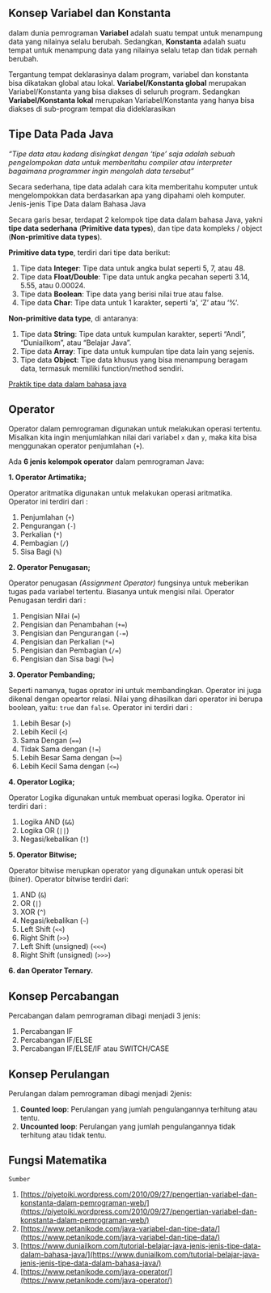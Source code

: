 ## Konsep Variabel dan Konstanta
dalam dunia pemrograman **Variabel** adalah suatu tempat untuk menampung data yang nilainya selalu berubah. Sedangkan, **Konstanta** adalah suatu tempat untuk menampung data yang nilainya selalu tetap dan tidak pernah berubah.

Tergantung tempat deklarasinya dalam program, variabel dan konstanta bisa dikatakan global atau lokal. **Variabel/Konstanta global** merupakan Variabel/Konstanta yang bisa diakses di seluruh program. Sedangkan **Variabel/Konstanta lokal** merupakan Variabel/Konstanta yang hanya bisa diakses di sub-program tempat dia dideklarasikan

## Tipe Data Pada Java
_“Tipe data atau kadang disingkat dengan ‘tipe’ saja adalah sebuah pengelompokan data untuk memberitahu compiler atau interpreter bagaimana programmer ingin mengolah data tersebut”_

Secara sederhana, tipe data adalah cara kita memberitahu komputer untuk mengelompokkan data berdasarkan apa yang dipahami oleh komputer.
Jenis-jenis Tipe Data dalam Bahasa Java

Secara garis besar, terdapat 2 kelompok tipe data dalam bahasa Java, yakni  **tipe data sederhana**  (**Primitive data types**), dan tipe data kompleks / object (**Non-primitive data types**).

**Primitive data type**, terdiri dari tipe data berikut:

1.  Tipe data  **Integer**: Tipe data untuk angka bulat seperti 5, 7, atau 48.
2.  Tipe data  **Float/Double**: Tipe data untuk angka pecahan seperti 3.14, 5.55, atau 0.00024.
3.  Tipe data  **Boolean**: Tipe data yang berisi nilai true atau false.
4.  Tipe data  **Char**: Tipe data untuk 1 karakter, seperti ‘a’, ‘Z’ atau ‘%’.

**Non-primitive data type**, di antaranya:

1.  Tipe data  **String**: Tipe data untuk kumpulan karakter, seperti “Andi”, “Duniailkom”, atau “Belajar Java”.
2.  Tipe data  **Array**: Tipe data untuk kumpulan tipe data lain yang sejenis.
3.  Tipe data  **Object**: Tipe data khusus yang bisa menampung beragam data, termasuk memiliki function/method sendiri.

[Praktik tipe data dalam bahasa java](https://github.com/mhaniffatur/praxis-academy/tree/master/enterprise-full-stack/novice/01-01/latihan)

## Operator
Operator dalam pemrograman digunakan untuk melakukan operasi tertentu. Misalkan kita ingin menjumlahkan nilai dari variabel  `x`  dan  `y`, maka kita bisa menggunakan operator penjumlahan (`+`).

Ada **6 jenis kelompok operator** dalam pemrograman Java:

**1.  Operator Artimatika;**

Operator aritmatika digunakan untuk melakukan operasi aritmatika. Operator ini terdiri dari :
 1. Penjumlahan (`+`) 
2. Pengurangan (`-`)
3. Perkalian 		(`*`)
4. Pembagian		(`/`)
5. Sisa Bagi 		(`%`)

**2.  Operator Penugasan;**

Operator penugasan  _(Assignment Operator)_  fungsinya untuk meberikan tugas pada variabel tertentu. Biasanya untuk mengisi nilai. Operator Penugasan terdiri dari :
1. Pengisian Nilai (`=`)
2. Pengisian dan Penambahan (`+=`)
3. Pengisian dan Pengurangan (`-=`)
4. Pengisian dan Perkalian (`*=`)
5. Pengisian dan Pembagian (`/=`)
6. Pengisian dan Sisa bagi (`%=`)

**3.  Operator Pembanding;**

Seperti namanya, tugas oprator ini untuk membandingkan. Operator ini juga dikenal dengan opeartor relasi. Nilai yang dihasilkan dari operator ini berupa boolean, yaitu:  `true`  dan  `false`. Operator ini terdiri dari :

1. Lebih Besar (`>`)
2. Lebih Kecil (`<`)
3. Sama Dengan (`==`)
4. Tidak Sama dengan (`!=`)
5. Lebih Besar Sama dengan (`>=`)
6. Lebih Kecil Sama dengan (`<=`)

**4.  Operator Logika;**

Operator Logika digunakan untuk membuat operasi logika. Operator ini terdiri dari :

1. Logika AND (`&&`)
2. Logika OR (`||`)
3. Negasi/kebalikan (`!`)

**5.  Operator Bitwise;**

Operator bitwise merupkan operator yang digunakan untuk operasi bit (biner). Operator bitwise terdiri dari:

1. AND (`&`)
2. OR (`|`)
3. XOR (`^`)
4. Negasi/kebalikan (`~`)
5. Left Shift (`<<`)
6. Right Shift (`>>`)
7. Left Shift (unsigned) (`<<<`)
8. Right Shift (unsigned) (`>>>`)

**6.  dan Operator Ternary.**



## Konsep Percabangan
Percabangan dalam pemrograman dibagi menjadi 3 jenis:
1.  Percabangan IF
2.  Percabangan IF/ELSE
3.  Percabangan IF/ELSE/IF atau SWITCH/CASE
## Konsep Perulangan
Perulangan dalam pemrograman dibagi menjadi 2jenis:

1.  **Counted loop**: Perulangan yang jumlah pengulangannya terhitung atau tentu.
2.  **Uncounted loop**: Perulangan yang jumlah pengulangannya tidak terhitung atau tidak tentu.
## Fungsi Matematika

    Sumber

 1. [https://piyetoiki.wordpress.com/2010/09/27/pengertian-variabel-dan-konstanta-dalam-pemrograman-web/](https://piyetoiki.wordpress.com/2010/09/27/pengertian-variabel-dan-konstanta-dalam-pemrograman-web/)
5. [https://www.petanikode.com/java-variabel-dan-tipe-data/](https://www.petanikode.com/java-variabel-dan-tipe-data/)
6. [https://www.duniailkom.com/tutorial-belajar-java-jenis-jenis-tipe-data-dalam-bahasa-java/](https://www.duniailkom.com/tutorial-belajar-java-jenis-jenis-tipe-data-dalam-bahasa-java/)
7. [https://www.petanikode.com/java-operator/](https://www.petanikode.com/java-operator/)

